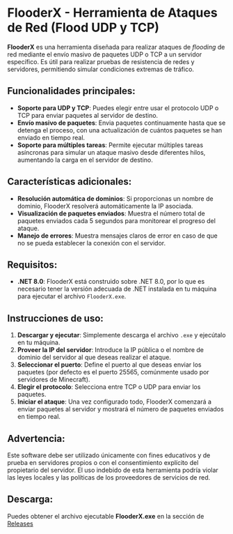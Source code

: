 # FlooderX - Herramienta de Ataques de Red (Flood UDP y TCP)

**FlooderX** es una herramienta diseñada para realizar ataques de *flooding* de red mediante el envío masivo de paquetes UDP o TCP a un servidor específico. Es útil para realizar pruebas de resistencia de redes y servidores, permitiendo simular condiciones extremas de tráfico.

## Funcionalidades principales:

- **Soporte para UDP y TCP**: Puedes elegir entre usar el protocolo UDP o TCP para enviar paquetes al servidor de destino.
- **Envío masivo de paquetes**: Envia paquetes continuamente hasta que se detenga el proceso, con una actualización de cuántos paquetes se han enviado en tiempo real.
- **Soporte para múltiples tareas**: Permite ejecutar múltiples tareas asíncronas para simular un ataque masivo desde diferentes hilos, aumentando la carga en el servidor de destino.

## Características adicionales:

- **Resolución automática de dominios**: Si proporcionas un nombre de dominio, FlooderX resolverá automáticamente la IP asociada.
- **Visualización de paquetes enviados**: Muestra el número total de paquetes enviados cada 5 segundos para monitorear el progreso del ataque.
- **Manejo de errores**: Muestra mensajes claros de error en caso de que no se pueda establecer la conexión con el servidor.

## Requisitos:

- **.NET 8.0**: FlooderX está construido sobre .NET 8.0, por lo que es necesario tener la versión adecuada de .NET instalada en tu máquina para ejecutar el archivo `FlooderX.exe`.

## Instrucciones de uso:

1. **Descargar y ejecutar**: Simplemente descarga el archivo `.exe` y ejecútalo en tu máquina.
2. **Proveer la IP del servidor**: Introduce la IP pública o el nombre de dominio del servidor al que deseas realizar el ataque.
3. **Seleccionar el puerto**: Define el puerto al que deseas enviar los paquetes (por defecto es el puerto 25565, comúnmente usado por servidores de Minecraft).
4. **Elegir el protocolo**: Selecciona entre TCP o UDP para enviar los paquetes.
5. **Iniciar el ataque**: Una vez configurado todo, FlooderX comenzará a enviar paquetes al servidor y mostrará el número de paquetes enviados en tiempo real.

## **Advertencia**:
Este software debe ser utilizado únicamente con fines educativos y de prueba en servidores propios o con el consentimiento explícito del propietario del servidor. El uso indebido de esta herramienta podría violar las leyes locales y las políticas de los proveedores de servicios de red.

## **Descarga**:
Puedes obtener el archivo ejecutable **FlooderX.exe** en la sección de [Releases](https://github.com/Ades12121212121/FlooderX/releases/download/%23flood/FlooderX.exe)
